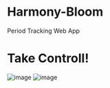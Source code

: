 # Harmony-Bloom
Period Tracking Web App
# Take Controll!
![image](https://github.com/balserDev/Harmony-Bloom/assets/134951579/4a38cf39-dd0f-4066-a4f0-fbb714b51aca)
![image](https://github.com/balserDev/Harmony-Bloom/assets/134951579/7b7fae00-1ff5-471d-83fa-4a91161ee084)

